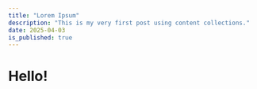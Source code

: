 ```yaml
---
title: "Lorem Ipsum"
description: "This is my very first post using content collections."
date: 2025-04-03
is_published: true
---
```


# Hello!
